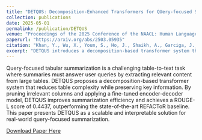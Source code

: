```yaml
---
title: "DETQUS: Decomposition-Enhanced Transformers for QUery-focused Summarization"
collection: publications
date: 2025-05-01
permalink: /publication/DETQUS
venue: "Proceedings of the 2025 Conference of the NAACL: Human Language Technologies (Volume 1: Long Papers)"
paperurl: "https://arxiv.org/abs/2503.05935"
citation: "Khan, Y., Wu, X., Youm, S., Ho, J., Shaikh, A., Garciga, J., Sharma, R., & Dorr, B. (2025). DETQUS: Decomposition-Enhanced Transformers for QUery-focused Summarization. In Proceedings of the NAACL 2025: Human Language Technologies, Vol. 1."
excerpt: "DETQUS introduces a decomposition-based transformer system that improves query-focused table-to-text summarization through column pruning and ROUGE-L gains."
---
```


Query-focused tabular summarization is a challenging table-to-text task where summaries must answer user queries by extracting relevant content from large tables. DETQUS proposes a decomposition-based transformer system that reduces table complexity while preserving key information. By pruning irrelevant columns and applying a fine-tuned encoder-decoder model, DETQUS improves summarization efficiency and achieves a ROUGE-L score of 0.4437, outperforming the state-of-the-art REFACToR baseline. This paper presents DETQUS as a scalable and interpretable solution for real-world query-focused summarization.

[Download Paper Here](https://arxiv.org/abs/2503.05935)
